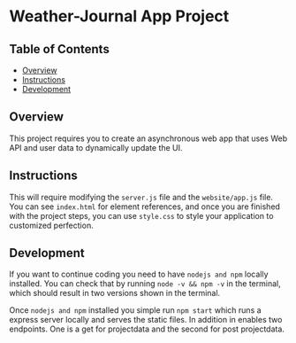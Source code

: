 # Weather-Journal App Project

## Table of Contents

- [Overview](#overview)
- [Instructions](#instructions)
- [Development](#development)

## Overview

This project requires you to create an asynchronous web app that uses Web API
and user data to dynamically update the UI.

## Instructions

This will require modifying the `server.js` file and the `website/app.js` file.
You can see `index.html` for element references, and once you are finished with
the project steps, you can use `style.css` to style your application to
customized perfection.

## Development

If you want to continue coding you need to have `nodejs and npm` locally
installed. You can check that by running `node -v && npm -v` in the terminal,
which should result in two versions shown in the terminal.

Once `nodejs and npm` installed you simple run `npm start` which runs a express
server locally and serves the static files. In addition in enables two
endpoints. One is a get for projectdata and the second for post projectdata.
